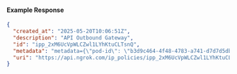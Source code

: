 <!-- Code generated for API Clients. DO NOT EDIT. -->

#### Example Response

```json
{
  "created_at": "2025-05-20T10:06:51Z",
  "description": "API Outbound Gateway",
  "id": "ipp_2xM6UcVpWLCZwl1LYhKtuCLTsnQ",
  "metadata": "metadata={\"pod-id\": \"b3d9c464-4f48-4783-a741-d7d7d5db310f\"}",
  "uri": "https://api.ngrok.com/ip_policies/ipp_2xM6UcVpWLCZwl1LYhKtuCLTsnQ"
}
```
